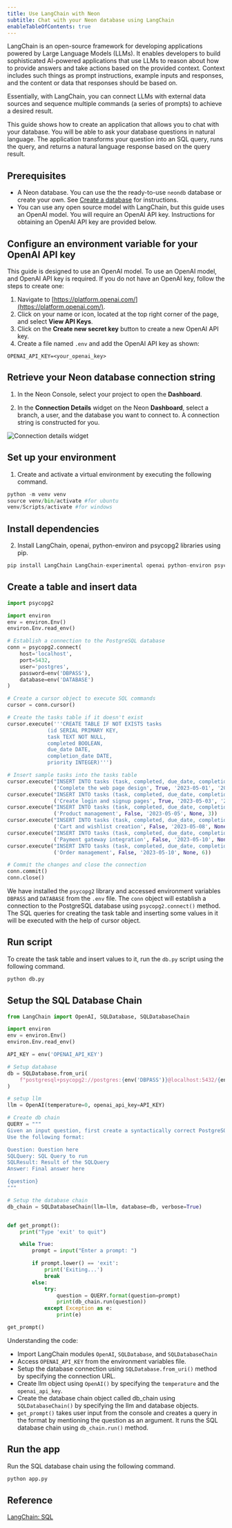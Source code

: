 ```yaml
---
title: Use LangChain with Neon
subtitle: Chat with your Neon database using LangChain
enableTableOfContents: true
---
```


LangChain is an open-source framework for developing applications powered by Large Language Models (LLMs). It enables developers to build sophisticated AI-powered applications that use LLMs to reason about how to provide answers and take actions based on the provided context. Context includes such things as prompt instructions, example inputs and responses, and the content or data that responses should be based on.

Essentially, with LangChain, you can connect LLMs with external data sources and sequence multiple commands (a series of prompts) to achieve a desired result.

This guide shows how to create an application that allows you to chat with your database. You will be able to ask your database questions in natural language. The application transforms your question into an SQL query, runs the query, and returns a natural language response based on the query result.

## Prerequisites

- A Neon database. You can use the the ready-to-use `neondb` database or create your own. See [Create a database](/docs/manage/create-a-database) for instructions.
- You can use any open source model with LangChain, but this guide uses an OpenAI model. You will require an OpenAI API key. Instructions for obtaining an OpenAI API key are provided below.

## Configure an environment variable for your OpenAI API key

This guide is designed to use an OpenAI model. To use an OpenAI model, and OpenAI API key is required. If you do not have an OpenAI key, follow the steps to create one:

1. Navigate to [https://platform.openai.com/](https://platform.openai.com/).
2. Click on your name or icon, located at the top right corner of the page, and select **View API Keys**.
3. Click on the **Create new secret key** button to create a new OpenAI API key.
4. Create a file named `.env` and add the OpenAI API key as shown:

```text
OPENAI_API_KEY=<your_openai_key>
```

## Retrieve your Neon database connection string

1. In the Neon Console, select your project to open the **Dashboard**.

2. In the **Connection Details** widget on the Neon **Dashboard**, select a branch, a user, and the database you want to connect to. A connection string is constructed for you.

![Connection details widget](/docs/connect/connection_details.png)

## Set up your environment

1. Create and activate a virtual environment by executing the following command.

```python
python -m venv venv
source venv/bin/activate #for ubuntu
venv/Scripts/activate #for windows
```

## Install dependencies

2. Install LangChain, openai, python-environ and psycopg2 libraries using pip.

```sql
pip install LangChain LangChain-experimental openai python-environ psycopg2 
```

## Create a table and insert data

```python
import psycopg2

import environ
env = environ.Env()
environ.Env.read_env()

# Establish a connection to the PostgreSQL database
conn = psycopg2.connect(
    host='localhost',
    port=5432,
    user='postgres',
    password=env('DBPASS'),
    database=env('DATABASE')
)

# Create a cursor object to execute SQL commands
cursor = conn.cursor()

# Create the tasks table if it doesn't exist
cursor.execute('''CREATE TABLE IF NOT EXISTS tasks
             (id SERIAL PRIMARY KEY,
             task TEXT NOT NULL,
             completed BOOLEAN,
             due_date DATE,
             completion_date DATE,
             priority INTEGER)''')

# Insert sample tasks into the tasks table
cursor.execute("INSERT INTO tasks (task, completed, due_date, completion_date, priority) VALUES (%s, %s, %s, %s, %s)",
               ('Complete the web page design', True, '2023-05-01', '2023-05-03', 1))
cursor.execute("INSERT INTO tasks (task, completed, due_date, completion_date, priority) VALUES (%s, %s, %s, %s, %s)",
               ('Create login and signup pages', True, '2023-05-03', '2023-05-05', 2))
cursor.execute("INSERT INTO tasks (task, completed, due_date, completion_date, priority) VALUES (%s, %s, %s, %s, %s)",
               ('Product management', False, '2023-05-05', None, 3))
cursor.execute("INSERT INTO tasks (task, completed, due_date, completion_date, priority) VALUES (%s, %s, %s, %s, %s)",
               ('Cart and wishlist creation', False, '2023-05-08', None, 4))
cursor.execute("INSERT INTO tasks (task, completed, due_date, completion_date, priority) VALUES (%s, %s, %s, %s, %s)",
               ('Payment gateway integration', False, '2023-05-10', None, 5))
cursor.execute("INSERT INTO tasks (task, completed, due_date, completion_date, priority) VALUES (%s, %s, %s, %s, %s)",
               ('Order management', False, '2023-05-10', None, 6))

# Commit the changes and close the connection
conn.commit()
conn.close()
```

We have installed the `psycopg2` library and accessed environment variables `DBPASS` and `DATABASE` from the `.env` file. The `conn` object will establish a connection to the PostgreSQL database using `psycopg2.connect()` method. The SQL queries for creating the task table and inserting some values in it will be executed with the help of cursor object.

## Run script

To create the task table and insert values to it, run the `db.py` script using the following command.

```bash
python db.py
```

## Setup the SQL Database Chain

```python
from LangChain import OpenAI, SQLDatabase, SQLDatabaseChain

import environ
env = environ.Env()
environ.Env.read_env()

API_KEY = env('OPENAI_API_KEY')

# Setup database
db = SQLDatabase.from_uri(
    f"postgresql+psycopg2://postgres:{env('DBPASS')}@localhost:5432/{env('DATABASE')}",
)

# setup llm
llm = OpenAI(temperature=0, openai_api_key=API_KEY)

# Create db chain
QUERY = """
Given an input question, first create a syntactically correct PostgreSQL query to run, and then look at the results of the query and return the answer.
Use the following format:

Question: Question here
SQLQuery: SQL Query to run
SQLResult: Result of the SQLQuery
Answer: Final answer here

{question}
"""

# Setup the database chain
db_chain = SQLDatabaseChain(llm=llm, database=db, verbose=True)


def get_prompt():
    print("Type 'exit' to quit")

    while True:
        prompt = input("Enter a prompt: ")

        if prompt.lower() == 'exit':
            print('Exiting...')
            break
        else:
            try:
                question = QUERY.format(question=prompt)
                print(db_chain.run(question))
            except Exception as e:
                print(e)

get_prompt()
```

Understanding the code:

- Import LangChain modules `OpenAI`, `SQLDatabase`, and `SQLDatabaseChain`
- Access `OPENAI_API_KEY` from the environment variables file.
- Setup the database connection using `SQLDatabase.from_uri()` method by specifying the connection URL.
- Create llm object using `OpenAI()` by specifying the `temperature` and the `openai_api_key`.
- Create the database chain object called db_chain using `SQLDatabaseChain()` by specifying the llm and database objects.
- `get_prompt()` takes user input from the console and creates a query in the format by mentioning the question as an argument. It runs the SQL database chain using `db_chain.run()` method.

## Run the app

Run the SQL database chain using the following command.

```bash
python app.py
```

## Reference

[LangChain: SQL](https://python.LangChain.com/docs/use_cases/qa_structured/sql)
